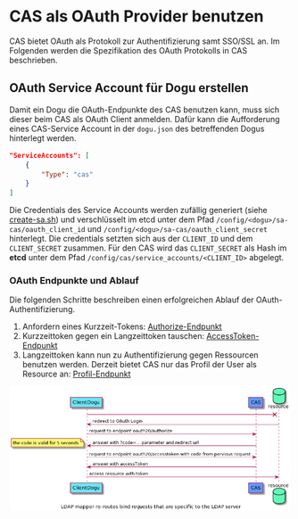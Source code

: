 # CAS als OAuth Provider benutzen

CAS bietet OAuth als Protokoll zur Authentifizierung samt SSO/SSL an. 
Im Folgenden werden die Spezifikation des OAuth Protokolls in CAS beschrieben.

## OAuth Service Account für Dogu erstellen

Damit ein Dogu die OAuth-Endpunkte des CAS benutzen kann, muss sich dieser beim CAS als OAuth Client anmelden.
Dafür kann die Aufforderung eines CAS-Service Account in der `dogu.json` des betreffenden Dogus hinterlegt werden.
``` json
"ServiceAccounts": [
    {
        "Type": "cas"
    }
]
```

Die Credentials des Service Accounts werden zufällig generiert (siehe [create-sa.sh](../resources/create-sa.sh)) 
und verschlüsselt im etcd unter dem Pfad `/config/<dogu>/sa-cas/oauth_client_id` und `/config/<dogu>/sa-cas/oauth_client_secret` hinterlegt.
Die credentials setzten sich aus der `CLIENT_ID` und dem `CLIENT_SECRET` zusammen. 
Für den CAS wird das `CLIENT_SECRET` als Hash im __etcd__ unter dem Pfad `/config/cas/service_accounts/<CLIENT_ID>` abgelegt.

### OAuth Endpunkte und Ablauf

Die folgenden Schritte beschreiben einen erfolgreichen Ablauf der OAuth-Authentifizierung. 

1. Anfordern eines Kurzzeit-Tokens: [Authorize-Endpunkt](oauth/endpoint_authorize.md)
2. Kurzzeittoken gegen ein Langzeittoken tauschen: [AccessToken-Endpunkt](oauth/endpoint_accessToken.md)    
3. Langzeittoken kann nun zu Authentifizierung gegen Ressourcen benutzen werden. 
   Derzeit bietet CAS nur das Profil der User als Resource an: [Profil-Endpunkt](oauth/endpoint_profile.md)

![CesServiceFactory](figures/sequenzediagramm_oauth.png)